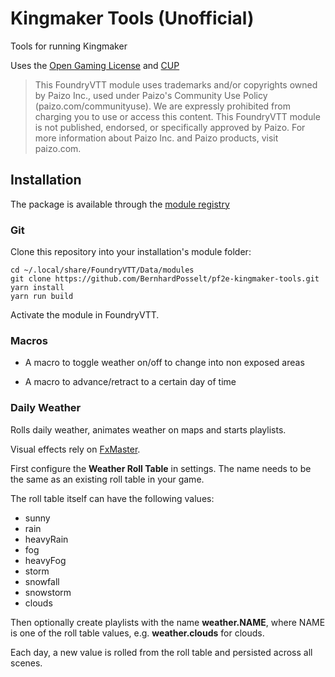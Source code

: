 # Kingmaker Tools (Unofficial)

Tools for running Kingmaker

Uses the [Open Gaming License](./OpenGameLicense.md) and [CUP](https://paizo.com/community/communityuse)

> This FoundryVTT module uses trademarks and/or copyrights owned by Paizo Inc., used under Paizo's Community Use Policy (paizo.com/communityuse). We are expressly prohibited from charging you to use or access this content. This FoundryVTT module is not published, endorsed, or specifically approved by Paizo. For more information about Paizo Inc. and Paizo products, visit paizo.com.

## Installation

The package is available through the [module registry](https://foundryvtt.com/packages/pf2e-kingmaker-tools)

### Git

Clone this repository into your installation's module folder:

    cd ~/.local/share/FoundryVTT/Data/modules
    git clone https://github.com/BernhardPosselt/pf2e-kingmaker-tools.git 
    yarn install
    yarn run build

Activate the module in FoundryVTT.

### Macros

* A macro to toggle weather on/off to change into non exposed areas
 
* A macro to advance/retract to a certain day of time

### Daily Weather

Rolls daily weather, animates weather on maps and starts playlists.

Visual effects rely on [FxMaster](https://foundryvtt.com/packages/fxmaster).

First configure the **Weather Roll Table** in settings. The name needs to be the same as an existing roll table in your game.

The roll table itself can have the following values:

* sunny
* rain
* heavyRain
* fog
* heavyFog
* storm
* snowfall
* snowstorm
* clouds

Then optionally create playlists with the name **weather.NAME**, where NAME is one of the roll table values, e.g. **weather.clouds** for clouds.

Each day, a new value is rolled from the roll table and persisted across all scenes.
